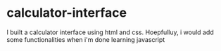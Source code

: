 # calculator-interface
I built a calculator interface using html and css. Hoepfulluy, i would add some functionalities when i'm done learning javascript
